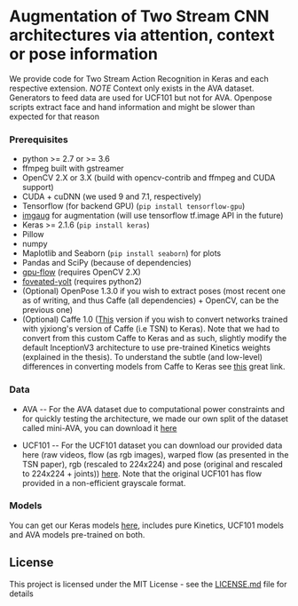 # Augmentation of Two Stream CNN architectures via attention, context or pose information

We provide code for Two Stream Action Recognition in Keras and each respective extension. *NOTE* Context only exists in the AVA dataset.
Generators to feed data are used for UCF101 but not for AVA.  Openpose scripts extract face and hand information and might be slower than expected for that reason

### Prerequisites

* python >= 2.7 or >= 3.6
* ffmpeg built with gstreamer
* OpenCV 2.X or 3.X (build with opencv-contrib and ffmpeg and CUDA support)
* CUDA + cuDNN (we used 9 and 7.1, respectively)
* Tensorflow (for backend GPU) (`pip install tensorflow-gpu`)
* [imgaug](https://imgaug.readthedocs.io/en/latest/source/examples_basics.html) for augmentation (will use tensorflow tf.image API in the future)
* Keras >= 2.1.6 (`pip install keras`)
* Pillow
* numpy
* Maplotlib and Seaborn (`pip install seaborn`) for plots
* Pandas  and SciPy (because of dependencies)
* [gpu-flow](https://github.com/pedro-abreu/gpu_flow) (requires OpenCV 2.X)
* [foveated-yolt](https://github.com/pedro-abreu/foveated_yolt) (requires python2)
* (Optional) OpenPose 1.3.0 if you wish to extract poses (most recent one as of writing, and thus Caffe (all dependencies) + OpenCV, can be the previous one)
* (Optional) Caffe 1.0 ([This](https://github.com/yjxiong/caffe) version if you wish to convert networks trained with yjxiong's version of Caffe (i.e TSN) to Keras). Note that we had to convert from this custom Caffe to Keras and as such, slightly modify the default InceptionV3 architecture to use pre-trained Kinetics weights (explained in the thesis). To understand the subtle (and low-level) differences in converting models from Caffe to Keras see [this](https://flyyufelix.github.io/2017/03/23/caffe-to-keras.html) great link.

### Data

* AVA -- For the AVA dataset due to computational power constraints and for quickly testing the architecture, we made our own split of the dataset called mini-AVA, you can download it [here](https://drive.google.com/open?id=1CfXJVxekmAtdxX6ng_j6Ed-XfBy6Bpk2)

<!---* AHA -- For the AHA dataset you can download our provided data it here: https://drive.google.com/drive/folders/11sfLyjtmtakF9kDzWEpAVwD5k4zjDkdV-->

* UCF101 -- For the UCF101 dataset you can download our provided data here (raw videos, flow (as rgb images), warped flow (as presented in the TSN paper), rgb (rescaled to 224x224) and pose (original and rescaled to 224x224 + joints)) [here](https://drive.google.com/open?id=16DXjG9J5YNQoXKPRaHaLU20MHcQijAs-). Note that the original UCF101 has flow provided in a non-efficient grayscale format.

### Models

You can get our Keras models [here](https://drive.google.com/open?id=1HQT6bhJlRECFRdW6VngU03h_2yuiZJGY), includes pure Kinetics, UCF101 models and AVA models pre-trained on both.


## License

This project is licensed under the MIT License - see the [LICENSE.md](LICENSE.md) file for details
